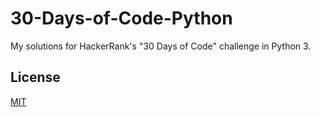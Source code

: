 # 30-Days-of-Code-Python

My solutions for HackerRank's "30 Days of Code" challenge in Python 3.

## License
[MIT](https://choosealicense.com/licenses/mit/)